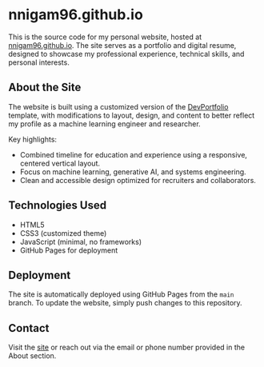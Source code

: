 # nnigam96.github.io

This is the source code for my personal website, hosted at [nnigam96.github.io](https://nnigam96.github.io). The site serves as a portfolio and digital resume, designed to showcase my professional experience, technical skills, and personal interests.

## About the Site

The website is built using a customized version of the [DevPortfolio](https://github.com/RyanFitzgerald/devportfolio-template) template, with modifications to layout, design, and content to better reflect my profile as a machine learning engineer and researcher.

Key highlights:
- Combined timeline for education and experience using a responsive, centered vertical layout.
- Focus on machine learning, generative AI, and systems engineering.
- Clean and accessible design optimized for recruiters and collaborators.

## Technologies Used

- HTML5
- CSS3 (customized theme)
- JavaScript (minimal, no frameworks)
- GitHub Pages for deployment

## Deployment

The site is automatically deployed using GitHub Pages from the `main` branch. To update the website, simply push changes to this repository.

## Contact

Visit the [site](https://nnigam96.github.io) or reach out via the email or phone number provided in the About section.